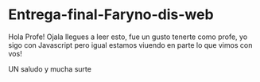 # Entrega-final-Faryno-dis-web


Hola Profe! Ojala llegues a leer esto, fue un gusto tenerte como profe, yo sigo con Javascript pero igual estamos viuendo en parte lo que vimos con vos!


UN saludo y mucha surte
